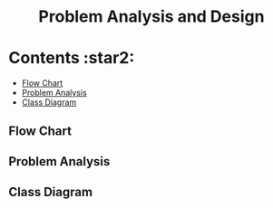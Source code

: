 <h1 align="center"> Problem Analysis and Design </h1>
<h1> Contents :star2: </h1>
<ul>
  <li><a href=""> Flow Chart </a></li>
  <li><a href=""> Problem Analysis </a></li>
  <li><a href=""> Class Diagram </a></li>
</ul>

<h2> Flow Chart </h2>

<h2> Problem Analysis </h2>

<h2> Class Diagram </h2>

